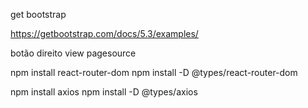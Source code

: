 get bootstrap

<link
      rel="stylesheet"
      href="https://cdn.jsdelivr.net/npm/bootstrap@5.1.3/dist/css/bootstrap.min.css"
      integrity="sha384-1BmE4kWBq78iYhFldvKuhfTAU6auU8tT94WrHftjDbrCEXSU1oBoqyl2QvZ6jIW3"
      crossorigin="anonymous"
    />

https://getbootstrap.com/docs/5.3/examples/

botão direito view pagesource

npm install react-router-dom
npm install -D @types/react-router-dom

npm install axios
npm install -D @types/axios